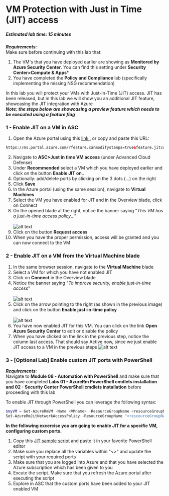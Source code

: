 ﻿# VM Protection with Just in Time (JIT) access
##### Estimated lab time: 15 minutes

***Requirements**:*<br>
Make sure before continuing with this lab that:
1. The VM's that you have deployed earlier are showing as **Monitored by Azure Security Center**. You can find this setting under **Security Center>Compute & Apps***
2. You have completed the **Policy and Compliance** lab (specifically implementing the missing NSG recommendation)

In this lab you will protect your VMs with Just-In-Time (JIT) access. JIT has been released, but in this lab we will show you an additional JIT feature, showcasing the JIT integration with Azure<br>
***Note: the steps below are showcasing a preview feature which needs to be executed using a feature flag***

### 1 - Enable JIT on a VM in ASC
1. Open the Azure portal using this <a href="https://ms.portal.azure.com/?feature.canmodifystamps=true&feature.jitconnect=true" target="_blank">link </a>, or copy and paste this URL:
```html
https://ms.portal.azure.com/?feature.canmodifystamps=true&feature.jitconnect=true
```

2. Navigate to **ASC>Just in time VM access** (under Advanced Cloud Defense)
3. Under **Recommended** select a VM which you have deployed earlier and click on the button **Enable JIT on**..
4. Optionally: add/delete ports by clicking on the 3 dots (...) on the right
5. Click **Save**
6. In the Azure portal (using the same session), navigate to **Virtual Machines**
7. Select the VM you have enabled for JIT and in the Overview blade, click on Connect
8. On the opened blade at the right, notice the banner saying "*This VM has a just-in-time access policy*..."<br><br>
![alt text](https://raw.githubusercontent.com/tianderturpijn/Azure-Security-Center/master/Labs/04%20-%20VM%20Protection%20with%20JIT/Screenshots/ConnectVM_JIT_Enabled.png
)
9. Click on the button **Request access**
10. When you have the proper permission, access will be granted and you can now connect to the VM

### 2 - Enable JIT on a VM from the Virtual Machine blade
1. In the same browser session, navigate to the **Virtual Machine** blade
2. Select a VM for which you have not enabled JIT
3. Click on **Connect** in the Overview blade
4. Notice the banner saying "*To improve security, enable just-in-time access*"<br><br>
![alt text](https://raw.githubusercontent.com/tianderturpijn/Azure-Security-Center/master/Labs/04%20-%20VM%20Protection%20with%20JIT/Screenshots/EnableJITfromVMblade.png
)
5. Click on the arrow pointing to the right (as shown in the previous image) and click on the button **Enable just-in-time policy**<br><br>
![alt text](https://raw.githubusercontent.com/tianderturpijn/Azure-Security-Center/master/Labs/04%20-%20VM%20Protection%20with%20JIT/Screenshots/EnableJITbutton.png
)
6. You have now enabled JIT for this VM. You can click on the link **Open Azure Security Center** to edit or disable the policy
7. When you have clicked on the link in the previous step, notice the column last access. That should say Active now, since we just enable JIT access to a VM in the previous steps
![alt text](https://raw.githubusercontent.com/tianderturpijn/Azure-Security-Center/master/Labs/04%20-%20VM%20Protection%20with%20JIT/Screenshots/JitActiveNow.png
)

### 3 - [Optional Lab] Enable custom JIT ports with PowerShell
***Requirements**:*<br>
Navigate to **Module 08 - Automation with PowerShell** and make sure that you have completed **Labs 01 - 
AzureRm PowerShell cmdlets installation and 02 - 
Security Center PowerShell cmdlets installation** before proceeding with this lab<br>


To enable JIT through PowerShell you can leverage the following syntax:
```powershell
$myVM = Get-AzureRmVM -Name <VMname> -ResourceGroupName <resourceGroupName>
Set-AzureRmJitNetworkAccessPolicy -ResourceGroupName "<rescourceGroupName>" -Location "<location>" -Name "default" -VirtualMachine $myVM -Kind "Basic"
```
**In the following excercise you are going to enable JIT for a specific VM, configuring custom ports.**
1. Copy this <a href="https://raw.githubusercontent.com/tianderturpijn/Azure-Security-Center/master/Labs/04%20-%20VM%20Protection%20with%20JIT/Files/Enable-Custom-JIT-Ports.ps1" target="_blank">JIT sample script</a> and paste it in your favorite PowerShell editor
2. Make sure you replace all the variables within "<>" and update the script with your required ports
3. Make sure that you are logged into Azure and that you have selected the Azure subscription which has been given to you
4. Excute the script. Make sure that you refresh the Azure portal after executing the script
5. Explore in ASC that the custom ports have been added to your JIT enabled VM





